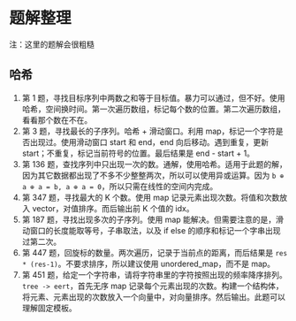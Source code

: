 # 题解整理

注：这里的题解会很粗糙

## 哈希

1. 第 1 题，寻找目标序列中两数之和等于目标值。暴力可以通过，但不好。使用哈希，空间换时间。第一次遍历数组，标记每个数的位置。第二次遍历数组，看看那个数在不在。
2. 第 3 题，寻找最长的子序列。哈希 + 滑动窗口。利用 map，标记一个字符是否出现过。使用滑动窗口 start 和 end，end 向后移动。遇到重复，更新 start；不重复，标记当前符号的位置。最后结果是 end - start + 1。
3. 第 136 题，查找序列中只出现一次的数。通解，使用哈希。适用于此题的解，因为其它数据都出现了不多不少整整两次，所以可以使用异或运算。因为 `b ⊕ a ⊕ a = b, a ⊕ a = 0`，所以只需在线性的空间内完成。
4. 第 347 题，寻找最大的 K 个数。使用 map 记录元素出现次数。将值和次数放入 vector，对值排序。而后输出前 K 个值的 idx。
5. 第 187 题，寻找出现多次的子序列。使用 map 能解决。但需要注意的是，滑动窗口的长度能取等号，子串取法，以及 if else 的顺序和标记一个字串出现过第二次。
6. 第 447 题，回旋标的数量。两次遍历，记录于当前点的距离，而后结果是 `res * (res-1)`。不要求排序，所以建议使用 unordered_map，而不是 map。
7. 第 451 题，给定一个字符串，请将字符串里的字符按照出现的频率降序排列。`tree -> eert`，首先无序 map 记录每个元素出现的次数。构建一个结构体，将元素、元素出现的次数放入一个向量中，对向量排序。然后输出。此题可以理解固定模板。